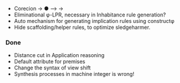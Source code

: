 - Corecion → ● --> →
- Eliminational φ-LPR, necessary in Inhabitance rule generation?
- Auto mechanism for generating implication rules using constructφ
- Hide scaffolding/helper rules, to optimize sledgeharmer.

### Done

- Distance cut in Application reasoning
- Default attribute for premises
- Change the syntax of view shift
- Synthesis processes in machine integer is wrong!
